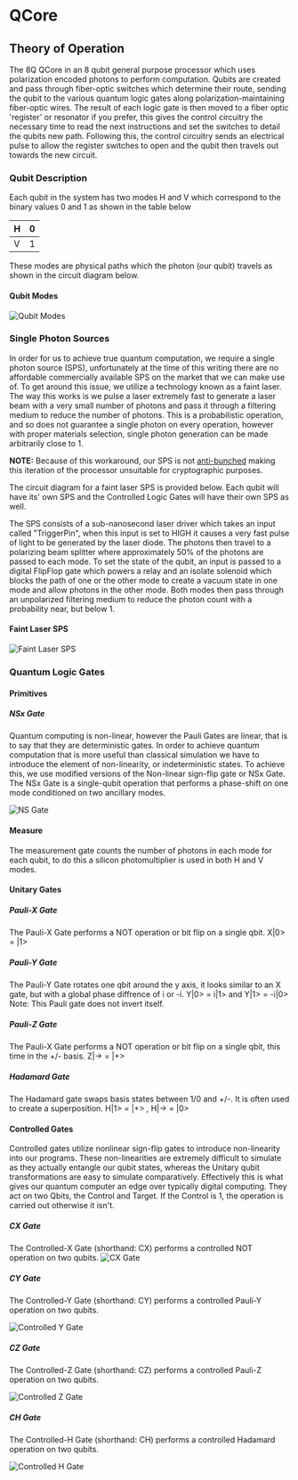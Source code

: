 # QCore

## Theory of Operation

The 8Q QCore in an 8 qubit general purpose processor which uses polarization encoded photons to perform computation. Qubits are created and pass through fiber-optic switches which determine their route, sending the qubit to the various quantum logic gates along polarization-maintaining fiber-optic wires. The result of each logic gate is then moved to a fiber optic 'register' or resonator if you prefer, this gives the control circuitry the necessary time to read the next instructions and set the switches to detail the qubits new path. Following this, the control circuitry sends an electrical pulse to allow the register switches to open and the qubit then travels out towards the new circuit.

### Qubit Description

Each qubit in the system has two modes H and V which correspond to the binary values 0 and 1 as shown in the table below

| H    | 0    |
| ---- | ---- |
| V    | 1    |

These modes are physical paths which the photon (our qubit) travels as shown in the circuit diagram below.

#### Qubit Modes

![Qubit Modes](./docs/source/imgs/qubit_modes.png)

### Single Photon Sources

In order for us to achieve true quantum computation, we require a single photon source (SPS), unfortunately at the time of this writing there are no affordable commercially available SPS on the market that we can make use of. To get around this issue, we utilize a technology known as a faint laser. The way this works is we pulse a laser extremely fast to generate a laser beam with a very small number of photons and pass it through a filtering medium to reduce the number of photons. This is a probabilistic operation, and so does not guarantee a single photon on every operation, however with proper materials selection, single photon generation can be made arbitrarily close to 1. 

**NOTE:** Because of this workaround, our SPS is not [anti-bunched](https://en.wikipedia.org/wiki/Photon_antibunching) making this iteration of the processor unsuitable for cryptographic purposes.

The circuit diagram for a faint laser SPS is provided below. Each qubit will have its' own SPS and the Controlled Logic Gates will have their own SPS as well.

The SPS consists of a sub-nanosecond laser driver which takes an input called "TriggerPin", when this input is set to HIGH it causes a very fast pulse of light to be generated by the laser diode. The photons then travel to a polarizing beam splitter where approximately 50% of the photons are passed to each mode. To set the state of the qubit, an input is passed to a digital FlipFlop gate which powers a relay and an isolate solenoid which blocks the path of one or the other mode to create a vacuum state in one mode and allow photons in the other mode. Both modes then pass through an unpolarized filtering medium to reduce the photon count with a probability near, but below 1.

#### Faint Laser SPS

![Faint Laser SPS](./docs/source/imgs/faint_laser.png)

### Quantum Logic Gates

#### Primitives

##### NSx Gate

Quantum computing is non-linear, however the Pauli Gates are linear, that is to say that they are deterministic gates. In order to achieve quantum computation that is more useful than classical simulation we have to introduce the element of non-linearity, or indeterministic states. To achieve this, we use modified versions of the Non-linear sign-flip gate or NSx Gate. The NSx Gate is a single-qubit operation that performs a phase-shift on one mode conditioned on two ancillary modes.

![NS Gate](./docs/source/imgs/ns_1_gate.png)

#### Measure

The measurement gate counts the number of photons in each mode for each qubit, to do this a silicon photomultiplier is used in both H and V modes.

#### Unitary Gates

##### Pauli-X Gate

The Pauli-X Gate performs a NOT operation or bit flip on a single qbit.
X|0> = |1>

##### Pauli-Y Gate

The Pauli-Y Gate rotates one qbit around the y axis, it looks similar to an X gate, but with a global phase diffrence of i or -i. 
Y|0> = i|1> and Y|1> = -i|0>
Note: This Pauli gate does not invert itself.

##### Pauli-Z Gate

The Pauli-X Gate performs a NOT operation or bit flip on a single qbit, this time in the +/- basis. 
Z|-> = |+>

##### Hadamard Gate

The Hadamard gate swaps basis states between 1/0 and +/-. It is often used to create a superposition.
H|1> = |+> , H|-> = |0> 

#### Controlled Gates

Controlled gates utilize nonlinear sign-flip gates to introduce non-linearity into our programs. These non-linearities are extremely difficult to simulate as they actually entangle our qubit states, whereas the Unitary qubit transformations are easy to simulate comparatively. Effectively this is what gives our quantum computer an edge over typically digital computing.
They act on two Qbits, the Control and Target. If the Control is 1, the operation is carried out otherwise it isn't.

##### CX Gate

The Controlled-X Gate (shorthand: CX) performs a controlled NOT operation on two qubits. 
![CX Gate](./docs/source/imgs/cx_gate.png)

##### CY Gate

The Controlled-Y Gate (shorthand: CY) performs a controlled Pauli-Y operation on two qubits.

![Controlled Y Gate](./docs/source/imgs/cy_gate.png)

##### CZ Gate

The Controlled-Z Gate (shorthand: CZ) performs a controlled Pauli-Z operation on two qubits.

![Controlled Z Gate](./docs/source/imgs/cz_gate.png)

##### CH Gate

The Controlled-H Gate (shorthand: CH) performs a controlled Hadamard operation on two qubits.

![Controlled H Gate](./docs/source/imgs/ch_gate.png)

